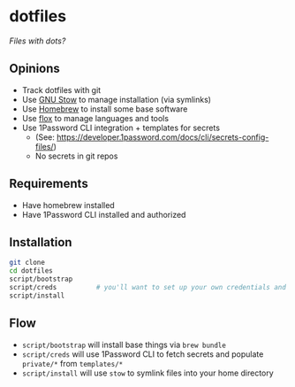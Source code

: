 # dotfiles

_Files with dots?_

## Opinions

 - Track dotfiles with git
 - Use [GNU Stow](https://www.gnu.org/software/stow/) to manage installation (via symlinks)
 - Use [Homebrew](https://brew.sh/) to install some base software
 - Use [flox](https://flox.dev) to manage languages and tools
 - Use 1Password CLI integration + templates for secrets
   - (See: https://developer.1password.com/docs/cli/secrets-config-files/)
   - No secrets in git repos

## Requirements

 - Have homebrew installed
 - Have 1Password CLI installed and authorized

## Installation

```bash
git clone
cd dotfiles
script/bootstrap
script/creds          # you'll want to set up your own credentials and 1p maps in templates
script/install
```

## Flow

- `script/bootstrap` will install base things via `brew bundle`
- `script/creds` will use 1Password CLI to fetch secrets and populate `private/*` from `templates/*`
- `script/install` will use `stow` to symlink files into your home directory
